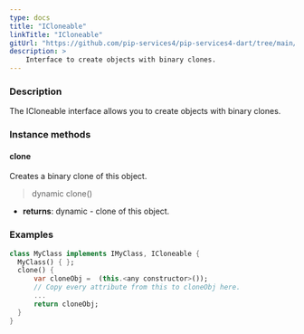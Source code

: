 ```yaml
---
type: docs
title: "ICloneable"
linkTitle: "ICloneable"
gitUrl: "https://github.com/pip-services4/pip-services4-dart/tree/main/pip-services4-commons-dart"
description: > 
    Interface to create objects with binary clones.
---
```


### Description

The ICloneable interface allows you to create objects with binary clones. 

### Instance methods

#### clone
Creates a binary clone of this object.

> dynamic clone()

- **returns**: dynamic - clone of this object.

### Examples

```dart
class MyClass implements IMyClass, ICloneable {
  MyClass() { };
  clone() {
      var cloneObj =  (this.<any constructor>());
      // Copy every attribute from this to cloneObj here.
      ...
      return cloneObj;
  }
}
```
